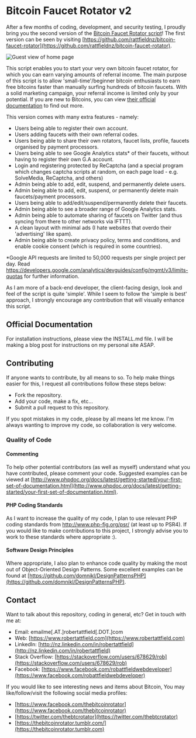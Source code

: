 # Bitcoin Faucet Rotator v2

After a few months of coding, development, and security testing, I proudly bring you the second version of the [Bitcoin Faucet Rotator script](http://beta.freebtc.website)! The first version can be seen by visiting [https://github.com/rattfieldnz/bitcoin-faucet-rotator](https://github.com/rattfieldnz/bitcoin-faucet-rotator).

![Guest view of home page](https://i.imgur.com/gx2YfnQ.png)

This script enables you to start your very own bitcoin faucet rotator, for which you can earn varying amounts of referral income. The main purpose of this script is to allow 'small-time'/beginner bitcoin enthusiasts to earn free bitcoins faster than manually surfing hundreds of bitcoin faucets. With a solid marketing campaign, your referral income is limited only by your potential. If you are new to Bitcoins, you can view [their official documentation](https://bitcoin.org/en/) to find out more. 

This version comes with many extra features - namely:

- Users being able to register their own account.
- Users adding faucets with their own referral codes.
- Users being able to share their own rotators, faucet lists, profile, faucets organised by payment processors.
- Users being able to see Google Analytics stats* of their faucets, without having to register their own G.A account.
- Login and registering protected by ReCaptcha (and a special program which changes captcha scripts at random, on each page load - e.g. SolveMedia, ReCaptcha, and others)
- Admin being able to add, edit, suspend, and permanently delete users.
- Admin being able to add, edit, suspend, or permanently delete main faucets/payment processors.
- Users being able to add/edit/suspend/permanently delete their faucets.
- Admin being able to see a broader range of Google Analytics stats.
- Admin being able to automate sharing of faucets on Twitter (and thus syncing from there to other networks via IFTTT).
- A clean layout with minimal ads (I hate websites that overdo their 'advertising' like spam).
- Admin being able to create privacy policy, terms and conditions, and enable cookie consent (which is required in some countries).

*Google API requests are limited to 50,000 requests per single project per day. Read https://developers.google.com/analytics/devguides/config/mgmt/v3/limits-quotas for further information.

As I am more of a back-end developer, the client-facing design, look and feel of the script is quite 'simple'. While I seem to follow the 'simple is best' approach, I strongly encourage any contribution that will visually enhance this script.

## Official Documentation 

For installation instructions, please view the INSTALL.md file. I will be making a blog post for instructions on my personal site ASAP.

## Contributing 

If anyone wants to contribute, by all means to so. To help make things easier for this, I request all contributions follow these steps below:

- Fork the repository.
- Add your code, make a fix, etc...
- Submit a pull request to this repository.

If you spot mistakes in my code, please by all means let me know. I'm always wanting to improve my code, so collaboration is very welcome.

### Quality of Code

#### Commenting 

To help other potential contributors (as well as myself) understand what you have contributed, please comment your code. Suggested examples can be viewed at [http://www.phpdoc.org/docs/latest/getting-started/your-first-set-of-documentation.html](http://www.phpdoc.org/docs/latest/getting-started/your-first-set-of-documentation.html).

#### PHP Coding Standards

As I want to increase the quality of my code, I plan to use relevant PHP coding standards from http://www.php-fig.org/psr/ (at least up to PSR4). If you would like to make contributions to this project, I strongly advise you to work to these standards where appropriate :).

#### Software Design Principles

Where appropriate, I also plan to enhance code quality by making the most out of Object-Oriented Design Patterns. Some excellent examples can be found at [https://github.com/domnikl/DesignPatternsPHP](https://github.com/domnikl/DesignPatternsPHP).

## Contact

Want to talk about this repository, coding in general, etc? Get in touch with me at:

- Email: emailme[.AT.]robertattfield[.DOT.]com
- Web: [https://www.robertattfield.com](https://www.robertattfield.com)
- LinkedIn: [http://nz.linkedin.com/in/robertattfield](http://nz.linkedin.com/in/robertattfield)
- Stack Overflow: [https://stackoverflow.com/users/678629/rob](https://stackoverflow.com/users/678629/rob)
- Facebook: [https://www.facebook.com/robattfieldwebdeveloper](https://www.facebook.com/robattfieldwebdeveloper)

If you would like to see interesting news and items about Bitcoin, You may like/follow/visit the following social media profiles:

- [https://www.facebook.com/thebitcoinrotator](https://www.facebook.com/thebitcoinrotator)
- [https://twitter.com/thebtcrotator](https://twitter.com/thebtcrotator) 
- [https://thebitcoinrotator.tumblr.com/](https://thebitcoinrotator.tumblr.com)

